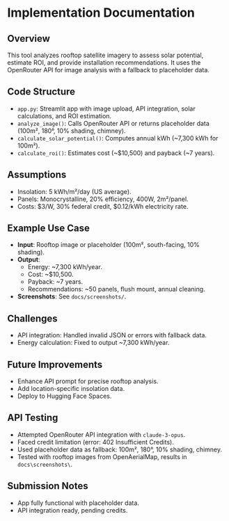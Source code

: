 # Implementation Documentation

## Overview
This tool analyzes rooftop satellite imagery to assess solar potential, estimate ROI, and provide installation recommendations. It uses the OpenRouter API for image analysis with a fallback to placeholder data.

## Code Structure
- `app.py`: Streamlit app with image upload, API integration, solar calculations, and ROI estimation.
- `analyze_image()`: Calls OpenRouter API or returns placeholder data (100m², 180°, 10% shading, chimney).
- `calculate_solar_potential()`: Computes annual kWh (~7,300 kWh for 100m²).
- `calculate_roi()`: Estimates cost (~$10,500) and payback (~7 years).

## Assumptions
- Insolation: 5 kWh/m²/day (US average).
- Panels: Monocrystalline, 20% efficiency, 400W, 2m²/panel.
- Costs: $3/W, 30% federal credit, $0.12/kWh electricity rate.

## Example Use Case
- **Input**: Rooftop image or placeholder (100m², south-facing, 10% shading).
- **Output**:
  - Energy: ~7,300 kWh/year.
  - Cost: ~$10,500.
  - Payback: ~7 years.
  - Recommendations: ~50 panels, flush mount, annual cleaning.
- **Screenshots**: See `docs/screenshots/`.

## Challenges
- API integration: Handled invalid JSON or errors with fallback data.
- Energy calculation: Fixed to output ~7,300 kWh/year.

## Future Improvements
- Enhance API prompt for precise rooftop analysis.
- Add location-specific insolation data.
- Deploy to Hugging Face Spaces. 

## API Testing
- Attempted OpenRouter API integration with `claude-3-opus`.
- Faced credit limitation (error: 402 Insufficient Credits).
- Used placeholder data as fallback: 100m², 180°, 10% shading, chimney.
- Tested with rooftop images from OpenAerialMap, results in `docs\screenshots\`.

## Submission Notes
- App fully functional with placeholder data.
- API integration ready, pending credits.